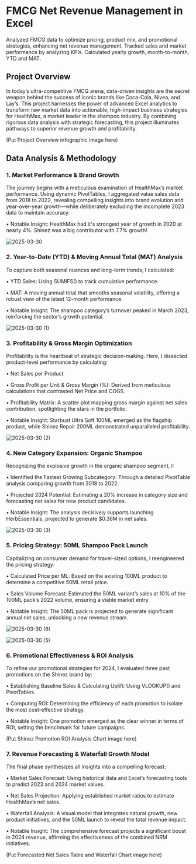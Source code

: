 # FMCG Net Revenue Management in Excel
Analyzed FMCG data to optimize pricing, product mix, and promotional strategies, enhancing net revenue management. Tracked sales and market performance by analyzing KPIs. Calculated yearly growth, month-to-month, YTD and MAT.  

## Project Overview



  In today’s ultra-competitive FMCG arena, data-driven insights are the secret weapon behind the success of iconic brands like Coca-Cola, Nivea, and Lay’s. This project harnesses the power of advanced Excel analytics to transform raw market data into actionable, high-impact business strategies for HealthMax, a market leader in the shampoo industry. By combining rigorous data analysis with strategic forecasting, this project illuminates pathways to superior revenue growth and profitability.



(Put Project Overview infographic image here)

## Data Analysis & Methodology 

### 1. Market Performance & Brand Growth



The journey begins with a meticulous examination of HealthMax’s market performance. Using dynamic PivotTables, I aggregated value sales data from 2018 to 2022, revealing compelling insights into brand evolution and year-over-year growth—while deliberately excluding the incomplete 2023 data to maintain accuracy.

• Notable Insight: HealthMax had it's strongest year of growth in 2020 at nearly 4%. Shinez was a big contributor with 7.7% growth!



![2025-03-30](https://github.com/user-attachments/assets/79d36117-4b6f-4116-aafe-e609a5aede9f)


### 2. Year-to-Date (YTD) & Moving Annual Total (MAT) Analysis



To capture both seasonal nuances and long-term trends, I calculated:

• YTD Sales: Using SUMIFS() to track cumulative performance.

• MAT: A moving annual total that smooths seasonal volatility, offering a robust view of the latest 12-month performance.

• Notable Insight: The shampoo category’s turnover peaked in March 2023, reinforcing the sector’s growth potential.



![2025-03-30 (1)](https://github.com/user-attachments/assets/b90ca3d9-37eb-465b-8e43-1e7f5369aae6)


### 3. Profitability & Gross Margin Optimization



Profitability is the heartbeat of strategic decision-making. Here, I dissected product-level performance by calculating:

• Net Sales per Product

• Gross Profit per Unit & Gross Margin (%): Derived from meticulous calculations that contrasted Net Price and COGS.

• Profitability Matrix: A scatter plot mapping gross margin against net sales contribution, spotlighting the stars in the portfolio.

• Notable Insight: Starbust Ultra Soft 100ML emerged as the flagship product, while Shinez Repair 200ML demonstrated unparalleled profitability.



![2025-03-30 (2)](https://github.com/user-attachments/assets/de378314-f078-4092-856d-85cf7affb9bb)


### 4. New Category Expansion: Organic Shampoo



Recognizing the explosive growth in the organic shampoo segment, I:

• Identified the Fastest Growing Subcategory: Through a detailed PivotTable analysis comparing growth from 2018 to 2022.

• Projected 2024 Potential: Estimating a 20% increase in category size and forecasting net sales for new product candidates.

• Notable Insight: The analysis decisively supports launching HerbEssentials, projected to generate $0.36M in net sales.



![2025-03-30 (3)](https://github.com/user-attachments/assets/decdacfd-70fa-4ae4-820e-fe598ae56ccc)


### 5. Pricing Strategy: 50ML Shampoo Pack Launch



Capitalizing on consumer demand for travel-sized options, I reengineered the pricing strategy:

• Calculated Price per ML: Based on the existing 100ML product to determine a competitive 50ML retail price.

• Sales Volume Forecast: Estimated the 50ML variant’s sales at 10% of the 100ML pack’s 2022 volume, ensuring a viable market entry.

• Notable Insight: The 50ML pack is projected to generate significant annual net sales, unlocking a new revenue stream.

![2025-03-30 (6)](https://github.com/user-attachments/assets/98aa6646-8217-4e68-b10e-a4813895a532)

![2025-03-30 (5)](https://github.com/user-attachments/assets/51763028-42e4-42b1-82dc-451fdd6e9318)



### 6. Promotional Effectiveness & ROI Analysis



To refine our promotional strategies for 2024, I evaluated three past promotions on the Shinez brand by:

• Establishing Baseline Sales & Calculating Uplift: Using VLOOKUP() and PivotTables.

• Computing ROI: Determining the efficiency of each promotion to isolate the most cost-effective strategy.

• Notable Insight: One promotion emerged as the clear winner in terms of ROI, setting the benchmark for future campaigns.



(Put Shinez Promotion ROI Analysis Chart image here)



### 7. Revenue Forecasting & Waterfall Growth Model



The final phase synthesizes all insights into a compelling forecast:

• Market Sales Forecast: Using historical data and Excel’s forecasting tools to predict 2023 and 2024 market values.

• Net Sales Projection: Applying established market ratios to estimate HealthMax’s net sales.

• Waterfall Analysis: A visual model that integrates natural growth, new product initiatives, and the 50ML launch to reveal the total revenue impact.

• Notable Insight: The comprehensive forecast projects a significant boost in 2024 revenue, affirming the effectiveness of the combined NRM initiatives.



(Put Forecasted Net Sales Table and Waterfall Chart image here)
